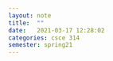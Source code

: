 ```yaml
---
layout: note
title:  ""
date:   2021-03-17 12:28:02
categories: csce 314
semester: spring21
---
```

